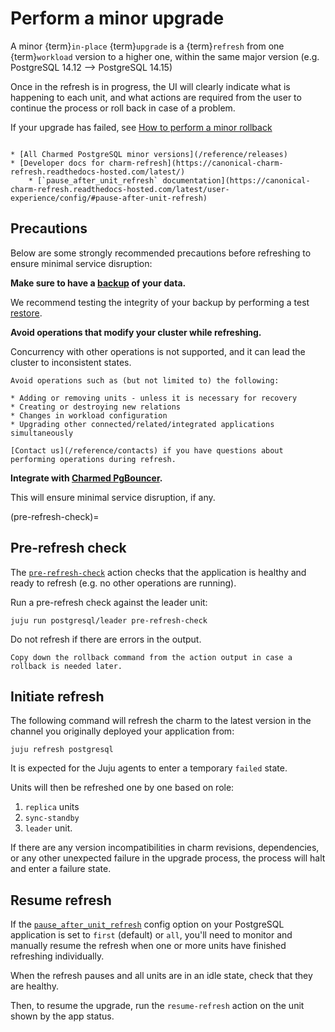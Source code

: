# Perform a minor upgrade

A minor {term}`in-place` {term}`upgrade` is a {term}`refresh` from one {term}`workload` version to a higher one, within the same major version (e.g. PostgreSQL 14.12 --> PostgreSQL 14.15)

Once in the refresh is in progress, the UI will clearly indicate what is happening to each unit, and what actions are required from the user to continue the process or roll back in case of a problem.

If your upgrade has failed, see [How to perform a minor rollback](/how-to/refresh/minor-rollback)

```{seealso}

* [All Charmed PostgreSQL minor versions](/reference/releases)
* [Developer docs for charm-refresh](https://canonical-charm-refresh.readthedocs-hosted.com/latest/)
    * [`pause_after_unit_refresh` documentation](https://canonical-charm-refresh.readthedocs-hosted.com/latest/user-experience/config/#pause-after-unit-refresh)
```

## Precautions

Below are some strongly recommended precautions before refreshing to ensure minimal service disruption:

**Make sure to have a [backup](/how-to/back-up-and-restore/create-a-backup) of your data.**

We recommend testing the integrity of your backup by performing a test [restore](/how-to/back-up-and-restore/restore-a-backup).

**Avoid operations that modify your cluster while refreshing.**

Concurrency with other operations is not supported, and it can lead the cluster to inconsistent states.

```{dropdown} Examples
Avoid operations such as (but not limited to) the following:

* Adding or removing units - unless it is necessary for recovery
* Creating or destroying new relations
* Changes in workload configuration
* Upgrading other connected/related/integrated applications simultaneously

[Contact us](/reference/contacts) if you have questions about performing operations during refresh.
```

**Integrate with [Charmed PgBouncer](https://charmhub.io/pgbouncer).** 

This will ensure minimal service disruption, if any.

(pre-refresh-check)=
## Pre-refresh check

The [`pre-refresh-check`](https://canonical-charm-refresh.readthedocs-hosted.com/latest/user-experience/actions/#pre-refresh-check) action checks that the application is healthy and ready to refresh (e.g. no other operations are running).   

Run a pre-refresh check against the leader unit:

```shell
juju run postgresql/leader pre-refresh-check
```

Do not refresh if there are errors in the output.

```{tip}
Copy down the rollback command from the action output in case a rollback is needed later.
```

## Initiate refresh

The following command will refresh the charm to the latest version in the channel you originally deployed your application from:

```shell
juju refresh postgresql
```

It is expected for the Juju agents to enter a temporary `failed` state. 

Units will then be refreshed one by one based on role:
1. `replica` units
2. `sync-standby`
3. `leader` unit.

If there are any version incompatibilities in charm revisions, dependencies, or any other unexpected failure in the upgrade process, the process will halt and enter a failure state.

## Resume refresh

If the [`pause_after_unit_refresh`](https://charmhub.io/postgresql/configurations?channel=16/edge#pause_after_unit_refresh) config option on your PostgreSQL application is set to `first` (default) or `all`, you'll need to monitor and manually resume the refresh when one or more units have finished refreshing individually.

When the refresh pauses and all units are in an idle state, check that they are healthy. <!-- TODO: how? -->

Then, to resume the upgrade, run the `resume-refresh` action on the unit shown by the app status.

<!--TODO: example -->
